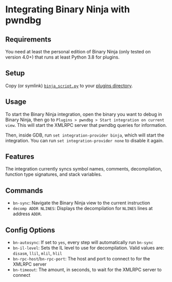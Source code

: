 # Integrating Binary Ninja with pwndbg
## Requirements
You need at least the personal edition of Binary Ninja (only tested on version 4.0+) that runs at least Python 3.8 for plugins.

## Setup
Copy (or symlink) [`binja_script.py`](binja_script.py) to your [plugins directory](https://docs.binary.ninja/guide/plugins.html).

## Usage
To start the Binary Ninja integration, open the binary you want to debug in Binary Ninja, then go to `Plugins > pwndbg > Start integration on current view`. This will start the XMLRPC server that pwndbg queries for information.

Then, inside GDB, run `set integration-provider binja`, which will start the integration. You can run `set integration-provider none` to disable it again.

## Features
The integration currently syncs symbol names, comments, decompilation, function type signatures, and stack variables.

## Commands
- `bn-sync`: Navigate the Binary Ninja view to the current instruction
- `decomp ADDR NLINES`: Displays the decompilation for `NLINES` lines at address `ADDR`. 

## Config Options
- `bn-autosync`: If set to `yes`, every step will automatically run `bn-sync`
- `bn-il-level`: Sets the IL level to use for decompilation. Valid values are: `disasm`, `llil`, `mlil`, `hlil`
- `bn-rpc-host`/`bn-rpc-port`: The host and port to connect to for the XMLRPC server
- `bn-timeout`: The amount, in seconds, to wait for the XMLRPC server to connect